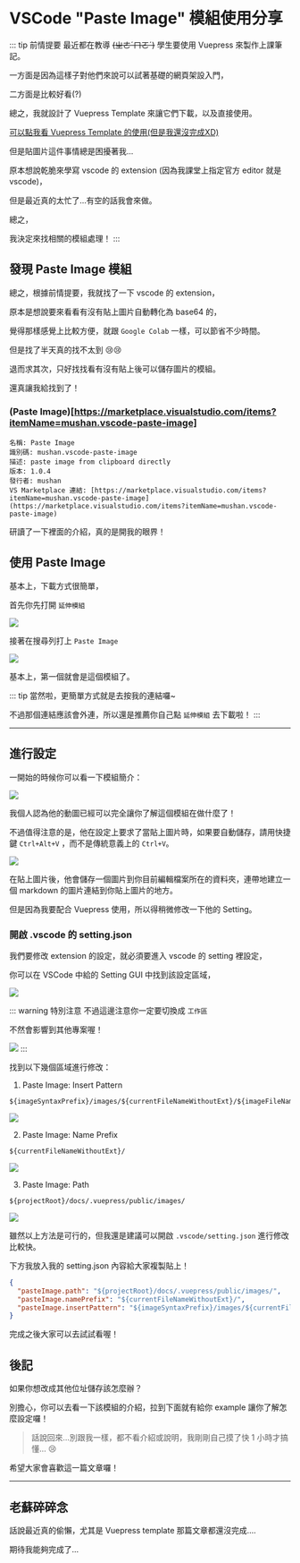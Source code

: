 # VSCode "Paste Image" 模組使用分享

::: tip 前情提要
最近都在教導 ~~(ㄓㄜˊㄇㄛˊ)~~ 學生要使用 Vuepress 來製作上課筆記。

一方面是因為這樣子對他們來說可以試著基礎的網頁架設入門，

二方面是比較好看(?)

總之，我就設計了 Vuepress Template 來讓它們下載，以及直接使用。

[可以點我看 Vuepress Template 的使用(但是我還沒完成XD)](/edu-note/20220314-01-vuepress-template.md)

但是貼圖片這件事情總是困擾著我...

原本想說乾脆來學寫 vscode 的 extension (因為我課堂上指定官方 editor 就是 vscode)，

但是最近真的太忙了...有空的話我會來做。

總之，

我決定來找相關的模組處理！
:::

## 發現 Paste Image 模組

總之，根據前情提要，我就找了一下 vscode 的 extension，

原本是想說要來看看有沒有貼上圖片自動轉化為 base64 的，

覺得那樣感覺上比較方便，就跟 `Google Colab` 一樣，可以節省不少時間。

但是找了半天真的找不太到 :cry::cry:

退而求其次，只好找找看有沒有貼上後可以儲存圖片的模組。

還真讓我給找到了！

### (Paste Image)[https://marketplace.visualstudio.com/items?itemName=mushan.vscode-paste-image]

```
名稱: Paste Image
識別碼: mushan.vscode-paste-image
描述: paste image from clipboard directly
版本: 1.0.4
發行者: mushan
VS Marketplace 連結: [https://marketplace.visualstudio.com/items?itemName=mushan.vscode-paste-image](https://marketplace.visualstudio.com/items?itemName=mushan.vscode-paste-image)
```

研讀了一下裡面的介紹，真的是開我的眼界！


## 使用 Paste Image

基本上，下載方式很簡單，

首先你先打開 `延伸模組`

![](/images/20220319-vscode-plugin-setting/2022-03-19-17-17-40.png)

接著在搜尋列打上 `Paste Image`

![](/images/20220319-vscode-plugin-setting/2022-03-19-17-18-52.png)

基本上，第一個就會是這個模組了。

::: tip
當然啦，更簡單方式就是去按我的連結囉~

不過那個連結應該會外連，所以還是推薦你自己點 `延伸模組` 去下載啦！
:::

---

## 進行設定

一開始的時候你可以看一下模組簡介：

![](/images/20220319-vscode-plugin-setting/2022-03-19-17-20-52.png)

我個人認為他的動圖已經可以完全讓你了解這個模組在做什麼了！

不過值得注意的是，他在設定上要求了當貼上圖片時，如果要自動儲存，請用快捷鍵 `Ctrl+Alt+V` ，而不是傳統意義上的 `Ctrl+V`。

![](/images/20220319-vscode-plugin-setting/2022-03-19-17-24-02.png)

在貼上圖片後，他會儲存一個圖片到你目前編輯檔案所在的資料夾，連帶地建立一個 markdown 的圖片連結到你貼上圖片的地方。

但是因為我要配合 Vuepress 使用，所以得稍微修改一下他的 Setting。

### 開啟 .vscode 的 setting.json

我們要修改 extension 的設定，就必須要進入 vscode 的 setting 裡設定，

你可以在 VSCode 中給的 Setting GUI 中找到該設定區域，

![](/images/20220319-vscode-plugin-setting/2022-03-19-17-35-12.png)

::: warning 特別注意
不過這邊注意你一定要切換成 `工作區`

不然會影響到其他專案喔！

![](/images/20220319-vscode-plugin-setting/2022-03-19-17-36-40.png)
:::

找到以下幾個區域進行修改：

1. Paste Image: Insert Pattern
```
${imageSyntaxPrefix}/images/${currentFileNameWithoutExt}/${imageFileName}${imageSyntaxSuffix}
```
![](/images/20220319-vscode-plugin-setting/2022-03-19-17-38-12.png)

2. Paste Image: Name Prefix
```
${currentFileNameWithoutExt}/
```
![](/images/20220319-vscode-plugin-setting/2022-03-19-17-38-30.png)

3. Paste Image: Path
```
${projectRoot}/docs/.vuepress/public/images/
```
![](/images/20220319-vscode-plugin-setting/2022-03-19-17-38-42.png)


雖然以上方法是可行的，但我還是建議可以開啟 `.vscode/setting.json` 進行修改比較快。

下方我放入我的 setting.json 內容給大家複製貼上！

```json .vsocde/setting.json
{
  "pasteImage.path": "${projectRoot}/docs/.vuepress/public/images/",
  "pasteImage.namePrefix": "${currentFileNameWithoutExt}/",
  "pasteImage.insertPattern": "${imageSyntaxPrefix}/images/${currentFileNameWithoutExt}/${imageFileName}${imageSyntaxSuffix}"
}
```

完成之後大家可以去試試看喔！

## 後記

如果你想改成其他位址儲存該怎麼辦？

別擔心，你可以去看一下該模組的介紹，拉到下面就有給你 example 讓你了解怎麼設定囉！

> 話說回來...別跟我一樣，都不看介紹或說明，我剛剛自己摸了快 1 小時才搞懂... :cry:

希望大家會喜歡這一篇文章囉！

---

## 老蘇碎碎念

話說最近真的偷懶，尤其是 Vuepress template 那篇文章都還沒完成....

期待我能夠完成了...